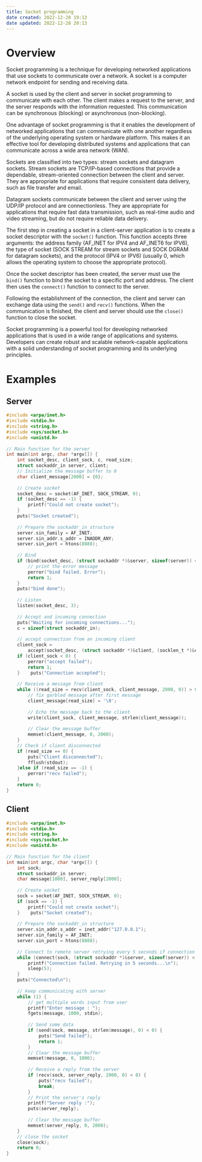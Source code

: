 ```yaml
---
title: Socket programming
date created: 2022-12-28 19:13
date updated: 2022-12-28 20:13
---
```


# Overview

Socket programming is a technique for developing networked applications that use sockets to communicate over a network. A socket is a computer network endpoint for sending and receiving data.

A socket is used by the client and server in socket programming to communicate with each other. The client makes a request to the server, and the server responds with the information requested. This communication can be synchronous (blocking) or asynchronous (non-blocking).

One advantage of socket programming is that it enables the development of networked applications that can communicate with one another regardless of the underlying operating system or hardware platform. This makes it an effective tool for developing distributed systems and applications that can communicate across a wide area network (WAN).

Sockets are classified into two types: stream sockets and datagram sockets. Stream sockets are TCP/IP-based connections that provide a dependable, stream-oriented connection between the client and server. They are appropriate for applications that require consistent data delivery, such as file transfer and email.

Datagram sockets communicate between the client and server using the UDP/IP protocol and are connectionless. They are appropriate for applications that require fast data transmission, such as real-time audio and video streaming, but do not require reliable data delivery.

The first step in creating a socket in a client-server application is to create a socket descriptor with the `socket()` function. This function accepts three arguments: the address family (AF_INET for IPV4 and AF_INET6 for IPV6), the type of socket (SOCK STREAM for stream sockets and SOCK DGRAM for datagram sockets), and the protocol (IPV4 or IPV6) (usually 0, which allows the operating system to choose the appropriate protocol).

Once the socket descriptor has been created, the server must use the `bind()` function to bind the socket to a specific port and address. The client then uses the `connect()` function to connect to the server.

Following the establishment of the connection, the client and server can exchange data using the `send()` and `recv()` functions. When the communication is finished, the client and server should use the `close()` function to close the socket.

Socket programming is a powerful tool for developing networked applications that is used in a wide range of applications and systems. Developers can create robust and scalable network-capable applications with a solid understanding of socket programming and its underlying principles.

# Examples

## Server

```C
#include <arpa/inet.h>  
#include <stdio.h>  
#include <string.h>  
#include <sys/socket.h>  
#include <unistd.h>  
  
// Main function for the server  
int main(int argc, char *argv[]) {  
    int socket_desc, client_sock, c, read_size;  
    struct sockaddr_in server, client;  
    // Initialize the message buffer to 0  
    char client_message[2000] = {0};  
  
    // Create socket  
    socket_desc = socket(AF_INET, SOCK_STREAM, 0);  
    if (socket_desc == -1) {  
        printf("Could not create socket");  
    }
    puts("Socket created");  
  
    // Prepare the sockaddr_in structure  
    server.sin_family = AF_INET;  
    server.sin_addr.s_addr = INADDR_ANY;  
    server.sin_port = htons(8888);  
  
    // Bind  
    if (bind(socket_desc, (struct sockaddr *)&server, sizeof(server)) < 0) {  
        // print the error message  
        perror("bind failed. Error");  
        return 1;  
    }
    puts("bind done");  
  
    // Listen  
    listen(socket_desc, 3);  
  
    // Accept and incoming connection  
    puts("Waiting for incoming connections...");  
    c = sizeof(struct sockaddr_in);  
  
    // accept connection from an incoming client  
    client_sock =  
        accept(socket_desc, (struct sockaddr *)&client, (socklen_t *)&c);  
    if (client_sock < 0) {  
        perror("accept failed");  
        return 1;  
    }    puts("Connection accepted");  
  
    // Receive a message from client  
    while ((read_size = recv(client_sock, client_message, 2000, 0)) > 0) {  
        // fix garbled message after first message  
        client_message[read_size] = '\0';  
  
        // Echo the message back to the client  
        write(client_sock, client_message, strlen(client_message));  
  
        // Clear the message buffer  
        memset(client_message, 0, 2000);  
    }  
    // Check if client disconnected  
    if (read_size == 0) {  
        puts("Client disconnected");  
        fflush(stdout);  
    }else if (read_size == -1) {  
        perror("recv failed");  
    }  
    return 0;  
}
```

## Client

```C
#include <arpa/inet.h>  
#include <stdio.h>  
#include <string.h>  
#include <sys/socket.h>  
#include <unistd.h>  
  
// Main function for the client  
int main(int argc, char *argv[]) {  
    int sock;  
    struct sockaddr_in server;  
    char message[1000], server_reply[2000];  
  
    // Create socket  
    sock = socket(AF_INET, SOCK_STREAM, 0);  
    if (sock == -1) {  
        printf("Could not create socket");  
    }    puts("Socket created");  
  
    // Prepare the sockaddr_in structure  
    server.sin_addr.s_addr = inet_addr("127.0.0.1");  
    server.sin_family = AF_INET;  
    server.sin_port = htons(8888);  
  
    // Connect to remote server retrying every 5 seconds if connection fails and print status  
    while (connect(sock, (struct sockaddr *)&server, sizeof(server)) < 0) {  
        printf("Connection failed. Retrying in 5 seconds...\n");  
        sleep(5);  
    }  
    puts("Connected\n");  
  
    // keep communicating with server  
    while (1) {  
        // get multiple words input from user  
        printf("Enter message : ");  
        fgets(message, 1000, stdin);  
  
        // Send some data  
        if (send(sock, message, strlen(message), 0) < 0) {  
            puts("Send failed");  
            return 1;  
        }  
        // Clear the message buffer  
        memset(message, 0, 1000);  
  
        // Receive a reply from the server  
        if (recv(sock, server_reply, 2000, 0) < 0) {  
            puts("recv failed");  
            break;  
        }  
        // Print the server's reply  
        printf("Server reply :");  
        puts(server_reply);  
  
        // Clear the message buffer  
        memset(server_reply, 0, 2000);  
    }  
    // close the socket  
    close(sock);  
    return 0;  
}
```
